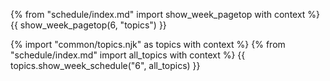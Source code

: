{% from "schedule/index.md" import show_week_pagetop with context %}
{{ show_week_pagetop(6, "topics") }}

{% import "common/topics.njk" as topics with context %}
{% from "schedule/index.md" import all_topics with context %}
{{ topics.show_week_schedule("6", all_topics) }}